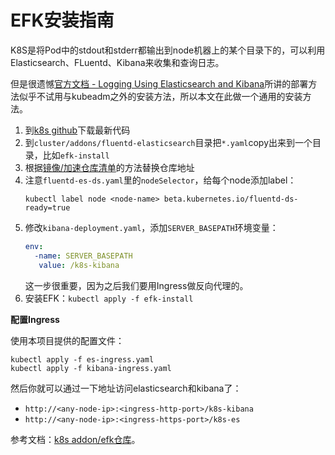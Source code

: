 # EFK安装指南

K8S是将Pod中的stdout和stderr都输出到node机器上的某个目录下的，可以利用Elasticsearch、FLuentd、Kibana来收集和查询日志。

但是很遗憾[官方文档 - Logging Using Elasticsearch and Kibana][k8s-efk]所讲的部署方法似乎不试用与kubeadm之外的安装方法，所以本文在此做一个通用的安装方法。

1. 到[k8s github][k8s-github]下载最新代码
1. 到`cluster/addons/fluentd-elasticsearch`目录把`*.yaml`copy出来到一个目录，比如`efk-install`
1. 根据[镜像/加速仓库清单][mirrors.md]的方法替换仓库地址
1. 注意`fluentd-es-ds.yaml`里的`nodeSelector`，给每个node添加label：
   ```
   kubectl label node <node-name> beta.kubernetes.io/fluentd-ds-ready=true
   ```
1. 修改`kibana-deployment.yaml`，添加`SERVER_BASEPATH`环境变量：
   ```yaml
   env:
     -name: SERVER_BASEPATH
      value: /k8s-kibana
   ```
   这一步很重要，因为之后我们要用Ingress做反向代理的。
1. 安装EFK：`kubectl apply -f efk-install`

**配置Ingress**

使用本项目提供的配置文件：

```
kubectl apply -f es-ingress.yaml
kubectl apply -f kibana-ingress.yaml
```

然后你就可以通过一下地址访问elasticsearch和kibana了：

* `http://<any-node-ip>:<ingress-http-port>/k8s-kibana`
* `http://<any-node-ip>:<ingress-https-port>/k8s-es`
 
参考文档：[k8s addon/efk仓库][k8s-github-efk]。

[mirrors.md]: ../../installation-guide/mirrors.md
[k8s-efk]: https://kubernetes.io/docs/tasks/debug-application-cluster/logging-elasticsearch-kibana/
[k8s-github]: https://github.com/kubernetes/kubernetes
[k8s-github-efk]: https://github.com/kubernetes/kubernetes/tree/master/cluster/addons/fluentd-elasticsearch
